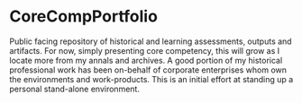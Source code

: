 # CoreCompPortfolio
Public facing repository of historical and learning assessments, outputs and artifacts. 
For now, simply presenting core competency, this will grow as I locate more from my annals and archives.
A good portion of my historical professional work has been on-behalf of corporate enterprises whom own the environments and work-products.
This is an initial effort at standing up a personal stand-alone environment.
